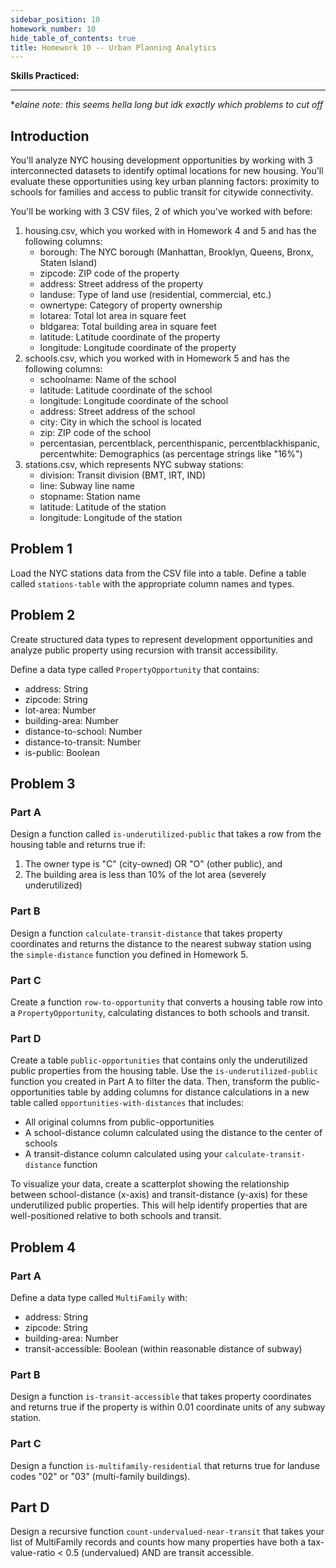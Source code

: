```yaml
---
sidebar_position: 10
homework_number: 10
hide_table_of_contents: true
title: Homework 10 -- Urban Planning Analytics
---
```


**Skills Practiced:**

---
**elaine note: this seems hella long but idk exactly which problems to cut off*

## Introduction
You'll analyze NYC housing development opportunities by working with 3 interconnected datasets to identify optimal locations for new housing. You'll evaluate these opportunities using key urban planning factors: proximity to schools for families and access to public transit for citywide connectivity.

You'll be working with 3 CSV files, 2 of which you've worked with before:

1. housing.csv, which you worked with in Homework 4 and 5 and has the following columns:
   - borough: The NYC borough (Manhattan, Brooklyn, Queens, Bronx, Staten Island)
   - zipcode: ZIP code of the property
   - address: Street address of the property
   - landuse: Type of land use (residential, commercial, etc.)
   - ownertype: Category of property ownership
   - lotarea: Total lot area in square feet
   - bldgarea: Total building area in square feet
   - latitude: Latitude coordinate of the property
   - longitude: Longitude coordinate of the property
2. schools.csv, which you worked with in Homework 5 and has the following columns:
    - schoolname: Name of the school
    - latitude: Latitude coordinate of the school
    - longitude: Longitude coordinate of the school
    - address: Street address of the school
    - city: City in which the school is located
    - zip: ZIP code of the school
    - percentasian, percentblack, percenthispanic, percentblackhispanic, percentwhite: Demographics (as percentage strings like "16%")
3. stations.csv, which represents NYC subway stations:
   - division: Transit division (BMT, IRT, IND)
   - line: Subway line name  
   - stopname: Station name
   - latitude: Latitude of the station
   - longitude: Longitude of the station

## Problem 1
Load the NYC stations data from the CSV file into a table. Define a table called `stations-table` with the appropriate column names and types.

## Problem 2
Create structured data types to represent development opportunities and analyze public property using recursion with transit accessibility.

Define a data type called `PropertyOpportunity` that contains:
- address: String
- zipcode: String  
- lot-area: Number
- building-area: Number
- distance-to-school: Number
- distance-to-transit: Number
- is-public: Boolean

## Problem 3
### Part A
Design a function called `is-underutilized-public` that takes a row from the housing table and returns true if:
1. The owner type is "C" (city-owned) OR "O" (other public), and
2. The building area is less than 10% of the lot area (severely underutilized)

### Part B
Design a function `calculate-transit-distance` that takes property coordinates and returns the distance to the nearest subway station using the `simple-distance` function you defined in Homework 5.

### Part C
Create a function `row-to-opportunity` that converts a housing table row into a `PropertyOpportunity`, calculating distances to both schools and transit.

### Part D
Create a table `public-opportunities` that contains only the underutilized public properties from the housing table. Use the `is-underutilized-public` function you created in Part A to filter the data. Then, transform the public-opportunities table by adding columns for distance calculations in a new table called `opportunities-with-distances` that includes:
- All original columns from public-opportunities
- A school-distance column calculated using the distance to the center of schools
- A transit-distance column calculated using your `calculate-transit-distance` function

To visualize your data, create a scatterplot showing the relationship between school-distance (x-axis) and transit-distance (y-axis) for these underutilized public properties. This will help identify properties that are well-positioned relative to both schools and transit.

## Problem 4
### Part A
Define a data type called `MultiFamily` with:
- address: String
- zipcode: String
- building-area: Number
- transit-accessible: Boolean (within reasonable distance of subway)
 
### Part B
Design a function `is-transit-accessible` that takes property coordinates and returns true if the property is within 0.01 coordinate units of any subway station.

### Part C
Design a function `is-multifamily-residential` that returns true for landuse codes "02" or "03" (multi-family buildings).

## Part D
Design a recursive function `count-undervalued-near-transit` that takes your list of MultiFamily records and counts how many properties have both a tax-value-ratio < 0.5 (undervalued) AND are transit accessible.